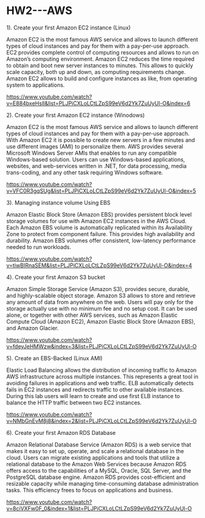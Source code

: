 # HW2---AWS
1). Create your first Amazon EC2 instance (Linux)

Amazon EC2 is the most famous AWS service and allows to launch different types of cloud instances and pay for them with a pay-per-use approach. EC2 provides complete control of computing resources and allows to run on Amazon’s computing environment. Amazon EC2 reduces the time required to obtain and boot new server instances to minutes. This allows to quickly scale capacity, both up and down, as computing requirements change. Amazon EC2 allows to build and configure instances as like, from operating system to applications.

https://www.youtube.com/watch?v=E884bxeHslI&list=PLJPiCXLoLCtLZpS99eV6d2Yk7ZuUyUl-O&index=6

2). Create your first Amazon EC2 instance (Winodows)

Amazon EC2 is the most famous AWS service and allows to launch different types of cloud instances and pay for them with a pay-per-use approach. With Amazon EC2 it is possible to create new servers in a few minutes and use different images (AMI) to personalize them. AWS provides several Microsoft Windows Server AMIs that enables to run any compatible Windows-based solution. Users can use Windows-based applications, websites, and web-services written in .NET, for data processing, media trans-coding, and any other task requiring Windows software.

https://www.youtube.com/watch?v=VFC0R3gqSUg&list=PLJPiCXLoLCtLZpS99eV6d2Yk7ZuUyUl-O&index=5

3). Managing instance volume Using EBS

Amazon Elastic Block Store (Amazon EBS) provides persistent block level storage volumes for use with Amazon EC2 instances in the AWS Cloud. Each Amazon EBS volume is automatically replicated within its Availability Zone to protect from component failure. This provides high availability and durability. Amazon EBS volumes offer consistent, low-latency performance needed to run workloads.

https://www.youtube.com/watch?v=tiwBIRnaSEM&list=PLJPiCXLoLCtLZpS99eV6d2Yk7ZuUyUl-O&index=4

4). Create your first Amazon S3 bucket

Amazon Simple Storage Service (Amazon S3), provides secure, durable, and highly-scalable object storage. Amazon S3 allows to store and retrieve any amount of data from anywhere on the web. Users will pay only for the storage actually use with no minimum fee and no setup cost. It can be used alone, or together with other AWS services, such as Amazon Elastic Compute Cloud (Amazon EC2), Amazon Elastic Block Store (Amazon EBS), and Amazon Glacier.

https://www.youtube.com/watch?v=fdeyJeHMWzw&index=3&list=PLJPiCXLoLCtLZpS99eV6d2Yk7ZuUyUl-O

5). Create an EBS-Backed (Linux AMI)

Elastic Load Balancing allows the distribution of incoming traffic to Amazon AWS infrastructure across multiple instances. This represents a great tool in avoiding failures in applications and web traffic. ELB automatically detects fails in EC2 instances and redirects traffic to other available instances. During this lab users will learn to create and use first ELB instance to balance the HTTP traffic between two EC2 instances.

https://www.youtube.com/watch?v=NMbGnEvM8j8&index=2&list=PLJPiCXLoLCtLZpS99eV6d2Yk7ZuUyUl-O

6). Create your first Amazon RDS Database

Amazon Relational Database Service (Amazon RDS) is a web service that makes it easy to set up, operate, and scale a relational database in the cloud. Users can migrate existing applications and tools that utilize a relational database to the Amazon Web Services because Amazon RDS offers access to the capabilities of a MySQL, Oracle, SQL Server, and the PostgreSQL database engine. Amazon RDS provides cost-efficient and resizable capacity while managing time-consuming database administration tasks. This efficiency frees to focus on applications and business.

https://www.youtube.com/watch?v=8ciVXFw0F_0&index=1&list=PLJPiCXLoLCtLZpS99eV6d2Yk7ZuUyUl-O
